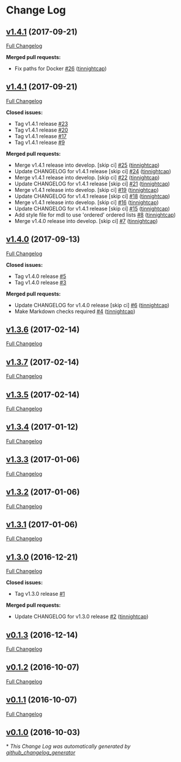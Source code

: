 # Change Log

## [v1.4.1](https://github.com/nubisproject/nubis-travis/tree/v1.4.1) (2017-09-21)
[Full Changelog](https://github.com/nubisproject/nubis-travis/compare/v1.4.1...v1.4.1)

**Merged pull requests:**

- Fix paths for Docker [\#26](https://github.com/nubisproject/nubis-travis/pull/26) ([tinnightcap](https://github.com/tinnightcap))

## [v1.4.1](https://github.com/nubisproject/nubis-travis/tree/v1.4.1) (2017-09-21)
[Full Changelog](https://github.com/nubisproject/nubis-travis/compare/v1.4.0...v1.4.1)

**Closed issues:**

- Tag v1.4.1 release [\#23](https://github.com/nubisproject/nubis-travis/issues/23)
- Tag v1.4.1 release [\#20](https://github.com/nubisproject/nubis-travis/issues/20)
- Tag v1.4.1 release [\#17](https://github.com/nubisproject/nubis-travis/issues/17)
- Tag v1.4.1 release [\#9](https://github.com/nubisproject/nubis-travis/issues/9)

**Merged pull requests:**

- Merge v1.4.1 release into develop. \[skip ci\] [\#25](https://github.com/nubisproject/nubis-travis/pull/25) ([tinnightcap](https://github.com/tinnightcap))
- Update CHANGELOG for v1.4.1 release \[skip ci\] [\#24](https://github.com/nubisproject/nubis-travis/pull/24) ([tinnightcap](https://github.com/tinnightcap))
- Merge v1.4.1 release into develop. \[skip ci\] [\#22](https://github.com/nubisproject/nubis-travis/pull/22) ([tinnightcap](https://github.com/tinnightcap))
- Update CHANGELOG for v1.4.1 release \[skip ci\] [\#21](https://github.com/nubisproject/nubis-travis/pull/21) ([tinnightcap](https://github.com/tinnightcap))
- Merge v1.4.1 release into develop. \[skip ci\] [\#19](https://github.com/nubisproject/nubis-travis/pull/19) ([tinnightcap](https://github.com/tinnightcap))
- Update CHANGELOG for v1.4.1 release \[skip ci\] [\#18](https://github.com/nubisproject/nubis-travis/pull/18) ([tinnightcap](https://github.com/tinnightcap))
- Merge v1.4.1 release into develop. \[skip ci\] [\#16](https://github.com/nubisproject/nubis-travis/pull/16) ([tinnightcap](https://github.com/tinnightcap))
- Update CHANGELOG for v1.4.1 release \[skip ci\] [\#15](https://github.com/nubisproject/nubis-travis/pull/15) ([tinnightcap](https://github.com/tinnightcap))
- Add style file for mdl to use 'ordered' ordered lists [\#8](https://github.com/nubisproject/nubis-travis/pull/8) ([tinnightcap](https://github.com/tinnightcap))
- Merge v1.4.0 release into develop. \[skip ci\] [\#7](https://github.com/nubisproject/nubis-travis/pull/7) ([tinnightcap](https://github.com/tinnightcap))

## [v1.4.0](https://github.com/nubisproject/nubis-travis/tree/v1.4.0) (2017-09-13)
[Full Changelog](https://github.com/nubisproject/nubis-travis/compare/v1.3.6...v1.4.0)

**Closed issues:**

- Tag v1.4.0 release [\#5](https://github.com/nubisproject/nubis-travis/issues/5)
- Tag v1.4.0 release [\#3](https://github.com/nubisproject/nubis-travis/issues/3)

**Merged pull requests:**

- Update CHANGELOG for v1.4.0 release \[skip ci\] [\#6](https://github.com/nubisproject/nubis-travis/pull/6) ([tinnightcap](https://github.com/tinnightcap))
- Make Markdown checks required [\#4](https://github.com/nubisproject/nubis-travis/pull/4) ([tinnightcap](https://github.com/tinnightcap))

## [v1.3.6](https://github.com/nubisproject/nubis-travis/tree/v1.3.6) (2017-02-14)
[Full Changelog](https://github.com/nubisproject/nubis-travis/compare/v1.3.7...v1.3.6)

## [v1.3.7](https://github.com/nubisproject/nubis-travis/tree/v1.3.7) (2017-02-14)
[Full Changelog](https://github.com/nubisproject/nubis-travis/compare/v1.3.5...v1.3.7)

## [v1.3.5](https://github.com/nubisproject/nubis-travis/tree/v1.3.5) (2017-02-14)
[Full Changelog](https://github.com/nubisproject/nubis-travis/compare/v1.3.4...v1.3.5)

## [v1.3.4](https://github.com/nubisproject/nubis-travis/tree/v1.3.4) (2017-01-12)
[Full Changelog](https://github.com/nubisproject/nubis-travis/compare/v1.3.3...v1.3.4)

## [v1.3.3](https://github.com/nubisproject/nubis-travis/tree/v1.3.3) (2017-01-06)
[Full Changelog](https://github.com/nubisproject/nubis-travis/compare/v1.3.2...v1.3.3)

## [v1.3.2](https://github.com/nubisproject/nubis-travis/tree/v1.3.2) (2017-01-06)
[Full Changelog](https://github.com/nubisproject/nubis-travis/compare/v1.3.1...v1.3.2)

## [v1.3.1](https://github.com/nubisproject/nubis-travis/tree/v1.3.1) (2017-01-06)
[Full Changelog](https://github.com/nubisproject/nubis-travis/compare/v1.3.0...v1.3.1)

## [v1.3.0](https://github.com/nubisproject/nubis-travis/tree/v1.3.0) (2016-12-21)
[Full Changelog](https://github.com/nubisproject/nubis-travis/compare/v0.1.3...v1.3.0)

**Closed issues:**

- Tag v1.3.0 release [\#1](https://github.com/nubisproject/nubis-travis/issues/1)

**Merged pull requests:**

- Update CHANGELOG for v1.3.0 release [\#2](https://github.com/nubisproject/nubis-travis/pull/2) ([tinnightcap](https://github.com/tinnightcap))

## [v0.1.3](https://github.com/nubisproject/nubis-travis/tree/v0.1.3) (2016-12-14)
[Full Changelog](https://github.com/nubisproject/nubis-travis/compare/v0.1.2...v0.1.3)

## [v0.1.2](https://github.com/nubisproject/nubis-travis/tree/v0.1.2) (2016-10-07)
[Full Changelog](https://github.com/nubisproject/nubis-travis/compare/v0.1.1...v0.1.2)

## [v0.1.1](https://github.com/nubisproject/nubis-travis/tree/v0.1.1) (2016-10-07)
[Full Changelog](https://github.com/nubisproject/nubis-travis/compare/v0.1.0...v0.1.1)

## [v0.1.0](https://github.com/nubisproject/nubis-travis/tree/v0.1.0) (2016-10-03)


\* *This Change Log was automatically generated by [github_changelog_generator](https://github.com/skywinder/Github-Changelog-Generator)*